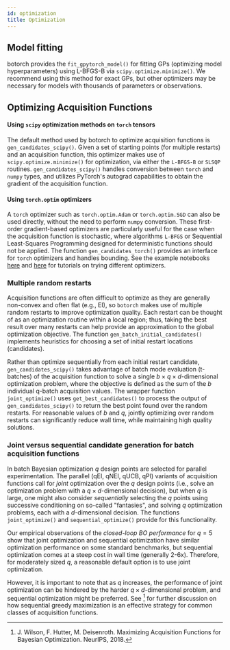 ```yaml
---
id: optimization
title: Optimization
---
```


## Model fitting

botorch provides the `fit_gpytorch_model()` for fitting GPs (optimizing model
hyperparameters) using L-BFGS-B via `scipy.optimize.minimize()`. We recommend
using this method for exact GPs, but other optimizers may be necessary for models
with thousands of parameters or observations.

## Optimizing Acquisition Functions

#### Using `scipy` optimization methods on `torch` tensors

The default method used by botorch to optimize acquisition functions is
`gen_candidates_scipy()`. Given a set of starting points (for multiple restarts)
and an acquisition function, this optimizer makes use of `scipy.optimize.minimize()`
for optimization, via either the `L-BFGS-B` or `SLSQP` routines. `gen_candidates_scipy()`
handles conversion between `torch` and `numpy` types, and utilizes PyTorch's
autograd capabilities to obtain the gradient of the acquisition function.

#### Using `torch.optim` optimizers

A `torch` optimizer such as `torch.optim.Adam` or `torch.optim.SGD` can also be
used directly, without the need to perform `numpy` conversion. These first-order
gradient-based optimizers are particularly useful for the case when the
acquisition function is stochastic, where algorithms `L-BFGS` or Sequential
Least-Squares Programming designed for deterministic functions should not be
applied. The function `gen_candidates_torch()` provides an interface for `torch`
optimizers and handles bounding. See the example notebooks
[here](../tutorials/compare_mc_analytic_acquisition) and [here](../tutorials/optimize_stochastic)
for tutorials on trying different optimizers.

### Multiple random restarts

Acquisition functions are often difficult to optimize as they are generally
non-convex and often flat (e.g., EI), so `botorch` makes use of multiple random
restarts to improve optimization quality. Each restart can be thought of as an
optimization routine within a local region; thus, taking the best result over
many restarts can help provide an approximation to the global optimization
objective. The function `gen_batch_initial_candidates()` implements heuristics
for choosing a set of initial restart locations (candidates).

Rather than optimize sequentially from each initial restart
candidate, `gen_candidates_scipy()` takes advantage of batch mode
evaluation (t-batches) of the acquisition function to solve a single
$b \times q \times d$-dimensional optimization problem, where the objective is
defined as the sum of the $b$ individual q-batch acquisition values.
The wrapper function `joint_optimize()` uses `get_best_candidates()` to process the
output of `gen_candidates_scipy()` to return the best point found over the random
restarts. For reasonable values of $b$ and $q$, jointly optimizing over random
restarts can significantly reduce wall time, while maintaining high quality
solutions.

### Joint versus sequential candidate generation for batch acquisition functions

In batch Bayesian optimization $q$ design points are selected for parallel
experimentation. The parallel (qEI, qNEI, qUCB, qPI) variants of acquisition
functions call for *joint* optimization over the $q$ design points (i.e., solve
an optimization problem with a $q \times d$-dimensional decision), but when $q$ is
large, one might also consider *sequentially* selecting the $q$ points using
successive conditioning on so-called "fantasies", and solving $q$ optimization
problems, each with a $d$-dimensional decision. The functions `joint_optimize()`
and `sequential_optimize()` provide for this functionality.

Our empirical observations of the *closed-loop BO performance* for $q = 5$ show
that joint optimization and sequential optimization have similar optimization
performance on some standard benchmarks, but sequential optimization comes at a
steep cost in wall time (generally 2-6x). Therefore, for moderately sized $q$,
a reasonable default option is to use joint optimization.

However, it is important to note that as $q$ increases, the performance of joint
optimization can be hindered by the harder $q \times d$-dimensional problem, and
sequential optimization might be preferred. See [^Wilson2018] for further
discussion on how sequential greedy maximization is an effective strategy for
common classes of acquisition functions.

[^Wilson2018]: J. Wilson, F. Hutter, M. Deisenroth. Maximizing Acquisition
Functions for Bayesian Optimization. NeurIPS, 2018.
